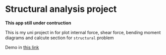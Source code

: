# Structural analysis project
**This app still under contruction**

This is my uni project in  for plot internal force, shear force, bending moment diagrams and calcute section for `structural` problem

Demo in [this link](https://structural-analysis.streamlit.app/)


